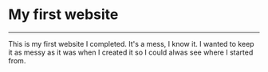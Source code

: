 # My first website
 ---
This is my first website I completed. It's a mess, I know it. I wanted to keep it as messy as it was when I created it so I could alwas see where I started from.
